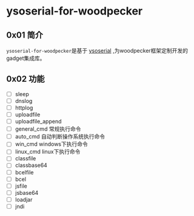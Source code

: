 # ysoserial-for-woodpecker

## 0x01 简介
`ysoserial-for-woodpecker`是基于 [ysoserial](https://github.com/frohoff/ysoserial) ,为woodpecker框架定制开发的gadget集成库。

## 0x02 功能
- [ ] sleep
- [ ] dnslog
- [ ] httplog
- [ ] uploadfile
- [ ] uploadfile_append
- [ ] general_cmd 常规执行命令
- [ ] auto_cmd  自动判断操作系统执行命令
- [ ] win_cmd windows下执行命令
- [ ] linux_cmd linux下执行命令
- [ ] classfile
- [ ] classbase64
- [ ] bcelfile
- [ ] bcel
- [ ] jsfile
- [ ] jsbase64
- [ ] loadjar
- [ ] jndi
